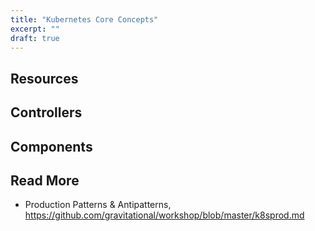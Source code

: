 ```yaml
---
title: "Kubernetes Core Concepts"
excerpt: ""
draft: true
---
```

## Resources

## Controllers

## Components


## Read More
* Production Patterns & Antipatterns, https://github.com/gravitational/workshop/blob/master/k8sprod.md
